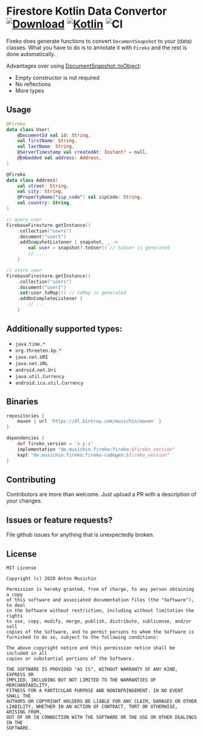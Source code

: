 # Firestore Kotlin Data Convertor [ ![Download](https://api.bintray.com/packages/musichin/maven/fireko/images/download.svg)](https://bintray.com/musichin/maven/fireko/_latestVersion) [![Kotlin](https://img.shields.io/badge/Kotlin-1.3.72-blue.svg)](http://kotlinlang.org) ![CI](https://github.com/musichin/fireko/workflows/CI/badge.svg)

Fireko does generate functions to convert `DocumentSnapshot` to your (data) classes. What you have to do is to annotate it with `Fireko` and the rest is done automatically.

Advantages over using [DocumentSnapshot::toObject](https://firebase.google.com/docs/reference/android/com/google/firebase/firestore/DocumentSnapshot#toObject(java.lang.Class%3CT%3E)):
* Empty constructor is not required
* No reflections
* More types

## Usage
```kotlin
@Fireko
data class User(
    @DocumentId val id: String,
    val firstName: String, 
    val lastName: String,
    @ServerTimestamp val createdAt: Instant? = null,
    @Embedded val address: Address,
)

@Fireko
data class Address(
    val street: String,
    val city: String,
    @PropertyName("zip_code") val zipCode: String,
    val country: String,
)

// query user
FirebaseFirestore.getInstance()
    .collection("users")
    .document("user1")
    .addSnapshotListener { snapshot, _ ->
        val user = snapshot?.toUser() // toUser is generated
        // ...
    }

// store user
FirebaseFirestore.getInstance()
    .collection("users")
    .document("user1")
    .set(user.toMap()) // toMap is generated
    .addOnCompleteListener { 
        // ...
    }
```

## Additionally supported types:
* `java.time.*`
* `org.threeten.bp.*`
* `java.net.URI`
* `java.net.URL`
* `android.net.Uri`
* `java.util.Currency`
* `android.icu.util.Currency`

## Binaries
```groovy
repositories {
    maven { url 'https://dl.bintray.com/musichin/maven' }
}

dependencies {
    def fireko_version = 'x.y.z'
    implementation "de.musichin.fireko:fireko:$fireko_version"
    kapt "de.musichin.fireko:fireko-codegen:$fireko_version"
}
```

## Contributing
Contributors are more than welcome. Just upload a PR with a description of your changes.

## Issues or feature requests?
File github issues for anything that is unexpectedly broken.

## License

    MIT License

    Copyright (c) 2020 Anton Musichin

    Permission is hereby granted, free of charge, to any person obtaining a copy
    of this software and associated documentation files (the "Software"), to deal
    in the Software without restriction, including without limitation the rights
    to use, copy, modify, merge, publish, distribute, sublicense, and/or sell
    copies of the Software, and to permit persons to whom the Software is
    furnished to do so, subject to the following conditions:

    The above copyright notice and this permission notice shall be included in all
    copies or substantial portions of the Software.

    THE SOFTWARE IS PROVIDED "AS IS", WITHOUT WARRANTY OF ANY KIND, EXPRESS OR
    IMPLIED, INCLUDING BUT NOT LIMITED TO THE WARRANTIES OF MERCHANTABILITY,
    FITNESS FOR A PARTICULAR PURPOSE AND NONINFRINGEMENT. IN NO EVENT SHALL THE
    AUTHORS OR COPYRIGHT HOLDERS BE LIABLE FOR ANY CLAIM, DAMAGES OR OTHER
    LIABILITY, WHETHER IN AN ACTION OF CONTRACT, TORT OR OTHERWISE, ARISING FROM,
    OUT OF OR IN CONNECTION WITH THE SOFTWARE OR THE USE OR OTHER DEALINGS IN THE
    SOFTWARE.
